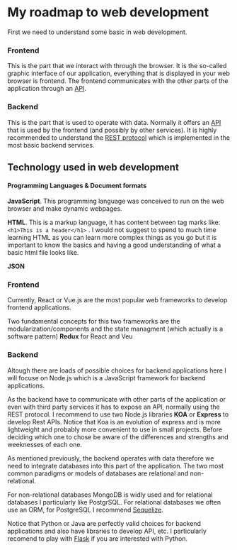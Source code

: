 # My roadmap to web development

First we need to understand some basic in web development.

### Frontend
This is the part that we interact with through the browser. It is the so-called graphic interface of our application, everything that is displayed in your web browser is frontend.
The frontend communicates with the other parts of the application through an [API](https://www.youtube.com/watch?v=GZvSYJDk-us&t=761s).

### Backend
This is the part that is used to operate with data. Normally it offers an [API](https://www.youtube.com/watch?v=GZvSYJDk-us&t=761s) that is used by the frontend (and possibly by other services). It is highly recommended to understand the [REST protocol](https://en.wikipedia.org/wiki/Representational_state_transfer) which is implemented in the most basic backend services. 



## Technology used in web development

#### Programming Languages & Document formats
**JavaScript**. This programming language was conceived to run on the web browser and make dynamic webpages.

**HTML**. This is a markup language, it has content between tag marks like: ```<h1>This is a header</h1>``` . I would not suggest to spend to much time learning HTML as you can learn more complex things as you go but it is important to know the basics and having a good understanding of what a basic html file looks like.

**JSON** 

### Frontend
Currently, React or Vue.js are the most popular web frameworks to develop frontend applications.

Two fundamental concepts for this two frameworks are the modularization/components and the state managment (which actually is a software pattern) **Redux** for React and Veu

### Backend
Altough there are loads of possible choices for backend applications here I will focuse on Node.js which is a JavaScript framework for backend applications.

As the backend have to communicate with other parts of the application or even with third party services it has to expose an API, normally using the REST protocol. I recommend to use two 
Node.js libraries **KOA** or **Express** to develop Rest APIs. Notice that Koa is an evolution of express and is more lightweight and probably more convenient to use in small projects. Before deciding which one to chose be aware of the differences and strengths and weeknesses of each one.

As mentioned previously, the backend operates with data therefore we need to integrate databases into this part of the application. The two most common paradigms or models of databases are relational and non-relational.

For non-relational databases MongoDB is widly used and for relational databases I particularly like PostgrSQL. For relational databases we often use an ORM, for PostgreSQL I recommend [Sequelize](https://sequelize.org/master/).

Notice that Python or Java are perfectly valid choices for backend applications and also have libraries to develop API, etc. I particularly recomend to play with [Flask](https://flask.palletsprojects.com/en/1.1.x/) if you are interested with Python.

